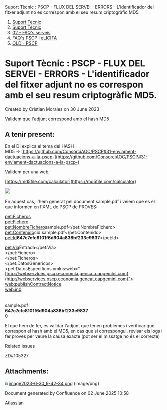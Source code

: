 Suport Tècnic : PSCP - FLUX DEL SERVEI - ERRORS - L'identificador del fitxer adjunt no es correspon amb el seu resum criptogràfic MD5.  

1.  [Suport Tècnic](index.html)
2.  [Suport Tècnic](13893782.html)
3.  [02 - FAQ's serveis](26313393.html)
4.  [FAQ's PSCP i eLICITA](28705587.html)
5.  [OLD - PSCP](OLD---PSCP_93356826.html)

Suport Tècnic : PSCP - FLUX DEL SERVEI - ERRORS - L'identificador del fitxer adjunt no es correspon amb el seu resum criptogràfic MD5.
======================================================================================================================================

Created by Cristian Morales on 30 June 2023

Validem que l'adjunt correspond amb el hash MD5

A tenir present:
----------------

  

En el DI explica el tema del HASH MD5 → [https://github.com/ConsorciAOC/PSCP#31-enviament-dactuacions-a-la-pscp-](https://github.com/ConsorciAOC/PSCP#31-enviament-dactuacions-a-la-pscp-)

Validem per una web;

[https://md5file.com/calculator](https://md5file.com/calculator)  
  

![](attachments/93356635/93356636.png)

En aquest cas, l'hem generat pel document sample.pdf i veiem que es el que informen en l'XML de PSCP de PROVES:

<pet:Ficheros>  
<pet:Fichero>  
<pet:NombreFichero>sample.pdf</pet:NombreFichero>  
<pet:Contenido>cid:sample.pdf</pet:Contenido>  
<pet:Id>**647c7cfc8101f6d904a838bf233e9837**</pet:Id>  
  
<pet:Via>Entrada</pet:Via>  
</pet:Fichero>  
</pet:Ficheros>  
</pet:DatosGenericos>  
<pet:DatosEspecificos xmlns:web="[http://webservices.pscp.economia.gencat.capgemini.com](http://webservices.pscp.economia.gencat.capgemini.com)">  
<web:publishContractNotice>  
<web:in0>  
<WSDocumentReference xmlns="[http://entity.webservices.pscp.economia.gencat.capgemini.com](http://entity.webservices.pscp.economia.gencat.capgemini.com)">  
<WSDocumentReference>  
<fileName>sample.pdf</fileName>  
<fileURI>**647c7cfc8101f6d904a838bf233e9837**</fileURI>  
<referenceSubType>0</referenceSubType>

El que hem de fer, es validar l'adjunt que tenen problemes i verificar que correspon el hash amb el MD5, en cas que si correspongui, revisar els logs i fer proves per veure la causa exacte (pot ser el missatge no és el correcte)

  

Related issues

ZD#105327

Attachments:
------------

![](images/icons/bullet_blue.gif) [image2023-6-30\_9-42-34.png](attachments/93356635/93356636.png) (image/png)  

Document generated by Confluence on 02 June 2025 10:58

[Atlassian](http://www.atlassian.com/)